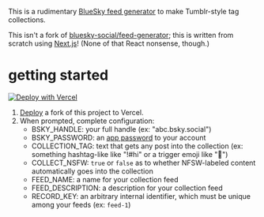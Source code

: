 This is a rudimentary [BlueSky feed generator](https://docs.bsky.app/docs/starter-templates/custom-feeds) to make Tumblr-style tag collections.

This isn't a fork of [bluesky-social/feed-generator](https://github.com/bluesky-social/feed-generator); this is written from scratch using [Next.js](https://nextjs.org/)! (None of that React nonsense, though.)

# getting started

[![Deploy with Vercel](https://vercel.com/button)](https://vercel.com/new/clone?repository-url=https%3A%2F%2Fgithub.com%2Fandrew-s-bluesky-projects%2Fbluesky-collection-feed%2F&env=BSKY_HANDLE,BSKY_PASSWORD,COLLECTION_TAG,COLLECT_NSFW,FEED_NAME,FEED_DESCRIPTION,RECORD_KEY&envDescription=Feed%20configuration.&envLink=https%3A%2F%2Fgithub.com%2Fsolanto%2Fnext-atproto-feed%23readme)

1. [Deploy](https://vercel.com/new/clone?repository-url=https%3A%2F%2Fgithub.com%2Fandrew-s-bluesky-projects%2Fbluesky-collection-feed%2F&env=BSKY_HANDLE,BSKY_PASSWORD,COLLECTION_TAG,COLLECT_NSFW,FEED_NAME,FEED_DESCRIPTION,RECORD_KEY&envDescription=Feed%20configuration.&envLink=https%3A%2F%2Fgithub.com%2Fsolanto%2Fnext-atproto-feed%23readme) a fork of this project to Vercel.
2. When prompted, complete configuration:
   - BSKY_HANDLE: your full handle (ex: "abc.bsky.social")
   - BSKY_PASSWORD: an [app password](https://bsky.app/settings/app-passwords) to your account
   - COLLECTION_TAG: text that gets any post into the collection (ex: something hashtag-like like "!#hi" or a trigger emoji like "📌")
   - COLLECT_NSFW: `true` or `false` as to whether NFSW-labeled content automatically goes into the collection
   - FEED_NAME: a name for your collection feed
   - FEED_DESCRIPTION: a description for your collection feed
   - RECORD_KEY: an arbitrary internal identifier, which must be unique among your feeds (ex: `feed-1`)
